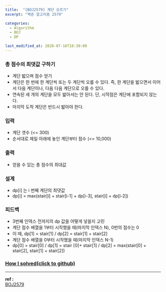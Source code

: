 ```yaml
---
title:  "[BOJ2579] 계단 오르기"
excerpt: "백준 알고리즘 2579"

categories:
  - Algorithm
  - BOJ
  - DP

last_modified_at: 2020-07-16T18:30:00
---
```


### 총 점수의 최댓값 구하기
- 계단 밟으며 점수 얻기
- 계단은 한 번에 한 계단씩 또는 두 계단씩 오를 수 있다. 즉, 한 계단을 밟으면서 이어서 다음 계단이나, 다음 다음 계단으로 오를 수 있다.
- 연속된 세 개의 계단을 모두 밟아서는 안 된다. 단, 시작점은 계단에 포함되지 않는다.
- 마지막 도착 계단은 반드시 밟아야 한다.

### 입력
- 계단 갯수 (<= 300)
- 순서대로 제일 아래에 놓인 계단부터 점수 (<= 10,000)

### 출력
- 얻을 수 있는 총 점수의 최대값

### 설계
- dp[i] 는 i 번째 계단의 최댓값
- dp[i] = max(stair[i] + stair[i-1] + dp[i-3], stair[i] + dp[i-2])

### 피드백
- 3번째 인덱스 전까지의 dp 값을 어떻게 넣을지 고민
- 계단 점수 배열을 1부터 시작했을 때(마지막 인덱스 N), 0번의 점수는 0
- 이 때, dp[1] = stair[1] / dp[2] = stair[1] + stair[2]
- 계단 점수 배열을 0부터 시작했을 때(마지막 인덱스 N-1)
- dp[0] = stair[0] / dp[1] = stair [0]+ stair[1] / dp[2] = max(stair[0] + stair[2], stair[1] + stair[2])


### [How I solved(click to github)](https://github.com/mindflip/Algorithm_BOJ/blob/master/boj2579.cpp)

----
**ref :**  
[BOJ2579](https://www.acmicpc.net/problem/2579)
